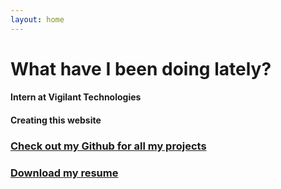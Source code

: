 ```yaml
---
layout: home
---
```


# What have I been doing lately?

#### Intern at Vigilant Technologies 

#### Creating this website

### [Check out my Github for all my projects](https://github.com/MarioJayakumar)

### [Download my resume](https://mariojayakumar.com/assets/August2017Resume.docx)

